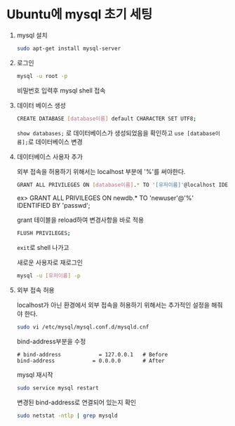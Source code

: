 # Ubuntu에 mysql 초기 세팅

1. mysql 설치

   ```sh
   sudo apt-get install mysql-server
   ```

2. 로그인

   ```sh
   mysql -u root -p
   ```

   비밀번호 입력후 mysql shell 접속

3. 데이터 베이스 생성

   ```sh
   CREATE DATABASE [database이름] default CHARACTER SET UTF8;
   ```

   `show databases;` 로 데이터베이스가 생성되었음을 확인하고
   `use [database이름];`로 데이터베이스 변경

4) 데이터베이스 사용자 추가

   외부 접속을 허용하기 위해서는 localhost 부분에 '%'를 써야한다.

   ```sh
   GRANT ALL PRIVILEGES ON [database이름].* TO '[유저이름]'@localhost IDENTIFIED BY '[비밀번호]';
   ```

   ex> GRANT ALL PRIVILEGES ON newdb.\* TO 'newuser'@'%' IDENTIFIED BY 'passwd';

   grant 테이블을 reload하여 변경사항을 바로 적용

   ```sh
   FLUSH PRIVILEGES;
   ```

   `exit`로 shell 나가고

   새로운 사용자로 재로그인

   ```sh
   mysql -u [유저이름] -p
   ```

5. 외부 접속 허용

   localhost가 아닌 환경에서 외부 접속을 허용하기 위해서는 추가적인 설정을 해줘야 한다.

   ```sh
   sudo vi /etc/mysql/mysql.conf.d/mysqld.cnf
   ```

   bind-address부분을 수정

   ```
   # bind-address            = 127.0.0.1   # Before
   bind-address            = 0.0.0.0       # After
   ```

   mysql 재시작

   ```sh
   sudo service mysql restart
   ```

   변경된 bind-address로 연결되어 있는지 확인

   ```sh
   sudo netstat -ntlp | grep mysqld
   ```
